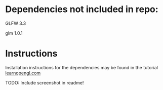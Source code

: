 # Dependencies not included in repo:

GLFW 3.3

glm 1.0.1

# Instructions
Installation instructions for the dependencies may be found in the tutorial [learnopengl.com](https://learnopengl.com/)


TODO: Include screenshot in readme!



